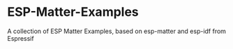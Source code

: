 # ESP-Matter-Examples
A collection of ESP Matter Examples, based on esp-matter and esp-idf from Espressif 
